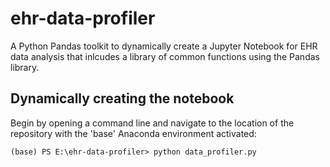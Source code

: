 # ehr-data-profiler

A Python Pandas toolkit to dynamically create a Jupyter Notebook for EHR data analysis that inlcudes a library of common functions using the Pandas library.

## Dynamically creating the notebook

Begin by opening a command line and navigate to the location of the repository with the 'base' Anaconda environment activated:

`(base) PS E:\ehr-data-profiler> python data_profiler.py`

